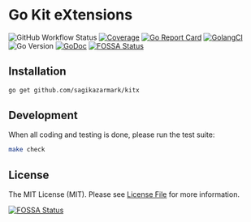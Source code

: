 # Go Kit eXtensions

![GitHub Workflow Status](https://img.shields.io/github/workflow/status/sagikazarmark/kitx/CI?style=flat-square)
[![Coverage](https://gocover.io/_badge/github.com/sagikazarmark/kitx)](https://gocover.io/github.com/sagikazarmark/kitx)
[![Go Report Card](https://goreportcard.com/badge/github.com/sagikazarmark/kitx?style=flat-square)](https://goreportcard.com/report/github.com/sagikazarmark/kitx)
[![GolangCI](https://golangci.com/badges/github.com/sagikazarmark/kitx.svg)](https://golangci.com/r/github.com/sagikazarmark/kitx)
![Go Version](https://img.shields.io/badge/go%20version-%3E=1.13-61CFDD.svg?style=flat-square)
[![GoDoc](http://img.shields.io/badge/godoc-reference-5272B4.svg?style=flat-square)](https://godoc.org/sagikazarmark/kitx)
[![FOSSA Status](https://app.fossa.com/api/projects/custom%2B8125%2Fkitx.svg?type=shield)](https://app.fossa.com/projects/custom%2B8125%2Fkitx?ref=badge_shield)


## Installation

```bash
go get github.com/sagikazarmark/kitx
```


## Development

When all coding and testing is done, please run the test suite:

``` bash
make check
```


## License

The MIT License (MIT). Please see [License File](LICENSE) for more information.

[![FOSSA Status](https://app.fossa.com/api/projects/custom%2B8125%2Fkitx.svg?type=large)](https://app.fossa.com/projects/custom%2B8125%2Fkitx?ref=badge_large)
